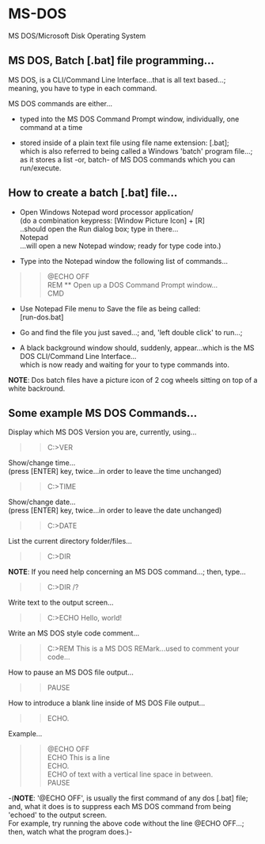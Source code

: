 # MS-DOS
MS DOS/Microsoft Disk Operating System  

## MS DOS, Batch [.bat] file programming...

MS DOS, is a CLI/Command Line Interface...that is all text based...;  
meaning, you have to type in each command.  

MS DOS commands are either...  

- typed into the MS DOS Command Prompt window, individually, one command at a time      
 
- stored inside of a plain text file using file name extension: [.bat];   
  which is also referred to being called a Windows 'batch' program file...;    
  as it stores a list -or, batch- of MS DOS commands which you can run/execute.  

## How to create a batch [.bat] file...  

- Open Windows Notepad word processor application/  
  (do a combination keypress: [Window Picture Icon] + [R]    
    ..should open the Run dialog box; type in there...  
    Notepad  
    ...will open a new Notepad window; ready for type code into.)  
    
- Type into the Notepad window the following list of commands...  

>>@ECHO OFF  
>>REM ** Open up a DOS Command Prompt window...  
>>CMD  

- Use Notepad File menu to Save the file as being called:  
[run-dos.bat]  

- Go and find the file you just saved...; and, 'left double click' to run...;  
- A black background window should, suddenly, appear...which is the MS DOS CLI/Command Line Interface...  
  which is now ready and waiting for your to type commands into.  

**NOTE**: Dos batch files have a picture icon of 2 cog wheels sitting on top of a white backround.  

## Some example MS DOS Commands...

Display which MS DOS Version you are, currently, using...  

>>C:>VER  

Show/change time...  
(press [ENTER] key, twice...in order to leave the time unchanged)      

>>C:>TIME  

Show/change date...  
(press [ENTER] key, twice...in order to leave the date unchanged)      

>>C:>DATE  

List the current directory folder/files...  

>>C:>DIR  

**NOTE**: If you need help concerning an MS DOS command...; then, type...  

>>C:>DIR /?  

Write text to the output screen...  

>>C:>ECHO Hello, world!  

Write an MS DOS style code comment...

>>C:>REM This is a MS DOS REMark...used to comment your code...  

How to pause an MS DOS file output...  

>>PAUSE  

How to introduce a blank line inside of MS DOS File output...

>>ECHO.

Example...

>>@ECHO OFF   
>>ECHO This is a line   
>>ECHO.  
>>ECHO of text with a vertical line space in between.  
>>PAUSE  

-(**NOTE**: '@ECHO OFF', is usually the first command of any dos [.bat] file;  
and, what it does is to suppress each MS DOS command from being 'echoed' to the output screen.  
For example, try running the above code without the line @ECHO OFF...; then, watch what the program does.)-     







  
